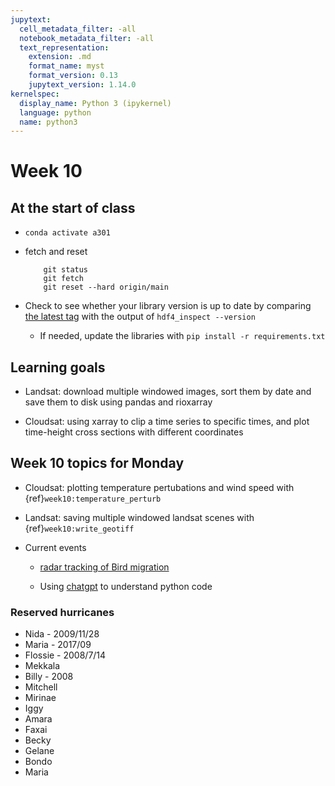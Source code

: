 ```yaml
---
jupytext:
  cell_metadata_filter: -all
  notebook_metadata_filter: -all
  text_representation:
    extension: .md
    format_name: myst
    format_version: 0.13
    jupytext_version: 1.14.0
kernelspec:
  display_name: Python 3 (ipykernel)
  language: python
  name: python3
---
```


# Week 10
## At the start of class

* `conda activate a301`

* fetch and reset

          git status
          git fetch
          git reset --hard origin/main
          

* Check to see whether your library version is up to date by comparing [the latest tag](https://github.com/phaustin/a301_students_eoas/tags) with the output of `hdf4_inspect --version`

  * If needed, update the libraries with `pip install -r requirements.txt`


## Learning goals

- Landsat: download multiple windowed images, sort them by date and save them to disk
  using pandas and rioxarray

- Cloudsat: using xarray to clip a time series to specific times, and plot
  time-height cross sections with different coordinates


## Week 10 topics for Monday

- Cloudsat: plotting temperature pertubations and wind speed with {ref}`week10:temperature_perturb`

- Landsat: saving multiple windowed landsat scenes with {ref}`week10:write_geotiff`

- Current events

  - [radar tracking of Bird migration](https://cliffmass.blogspot.com/2023/03/massive-migration-occurring-aloft-and.html)
  
  - Using [chatgpt](https://chat.openai.com/chat) to understand python code

### Reserved hurricanes

- Nida - 2009/11/28
- Maria - 2017/09
- Flossie - 2008/7/14
- Mekkala
- Billy - 2008
- Mitchell
- Mirinae
- Iggy
- Amara
- Faxai
- Becky
- Gelane
- Bondo
- Maria



